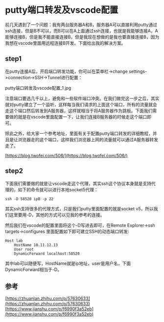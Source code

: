 # putty端口转发及vscode配置  

前几天遇到了一个问题：我有两台服务器A和B，服务器A可以直接利用putty通过ssh连接，但是B不可以，而B可以在A上面通过ssh连接，也就是我能够连接A，A能够连接B，但是我不能直接连接B，但是我现在想做的是我也要直接连接B，因为我想在vscode里面用远程连接B开发。下面给出我的解决方案。  

## step1   

在putty连接A后，开启端口转发功能，你可以在菜单栏->change settings->connection->SSH->Tunnel进行配置：  

putty端口转发及vscode配置_1.jpg  

注意端口要选几千以上，避免和一些软件端口冲突。在我们做完这一步之后，其实就对putty建立了一个监听，这样每当我们请求的上面这个端口，所有的流量就会走这个端口然后转发到A服务器，这样就相当于将A服务器作为跳板。下面我们需要做的就是在vscode里面配置一下，让我们连接B服务器的时候走这个端口即可。  

除此之外，给大家一个参考地址，里面有关于配置putty端口转发的详细教程，并且是让浏览器走的这个端口，这样我们浏览器上网的流量就可以通过A服务器转发走了。  

[https://blog.twofei.com/506/](https://blog.twofei.com/506/)

## step2  

下面我们需要做的就是让vscode走这个代理，其实ssh这个协议本身就是支持代理的，如下的命令就可以进行本地socket5代理：
```
ssh -D 58520 ipB -p 22
```  

其实ssh支持很多的代理方式，只是我们putty里面配置的就是socket v5，所以我们这里要用-D，其他的方式可以见我的参考的连接。  

然后我们在vscode的配置里面将这个-D写进去即可，在Remote Explorer->ssh targets->configures 里面配置如下即可建立SSH的动态端口转发:  

```
Host lab
    HostName 10.11.12.13
    User root
    DynamicForward localhost:58520
```  

其中lab可以随便写，HostName就是ip地址，user是用户名，下面DynamicForward相当于-D。
## 参考 

[https://zhuanlan.zhihu.com/p/57630633](https://zhuanlan.zhihu.com/p/57630633)
[https://www.jianshu.com/p/f6990f3a52eb](https://www.jianshu.com/p/f6990f3a52eb)

